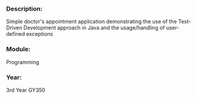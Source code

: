 ### Description: 
Simple doctor's appointment application demonstrating the use of the Test-Driven Development approach in Java and the usage/handling of user-defined exceptions

### Module: 
Programming

### Year: 
3rd Year GY350
